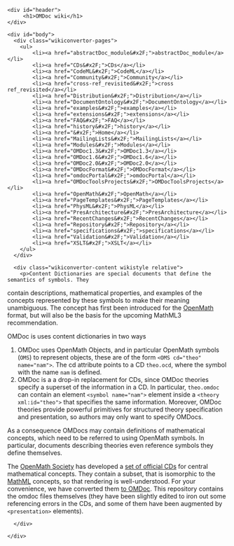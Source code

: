 <!doctype html>
<!--[if lt IE 7 ]> <html lang="en-us" dir="ltr" class="no-js ie6"> <![endif]-->
<!--[if IE 7 ]>    <html lang="en-us" dir="ltr" class="no-js ie7"> <![endif]-->
<!--[if IE 8 ]>    <html lang="en-us" dir="ltr" class="no-js ie8"> <![endif]-->
<!--[if IE 9 ]>    <html lang="en-us" dir="ltr" class="no-js ie9"> <![endif]-->
<!--[if (gt IE 9)|!(IE)]><!--> <html lang="en-us" dir="ltr" class="no-js"> <!--<![endif]-->
<head>
  <meta http-equiv="X-UA-Compatible" content="IE=Edge;chrome=1" >
  <meta charset="utf-8">

  <title>CDs || OMDoc Wiki</title>

  <meta name="viewport" content="width=device-width, initial-scale=1.0">

  <link rel="stylesheet" href="/public/css/style.css" >
  <link rel="stylesheet" href="/public/css/docs.css" >

</head>
<body>
  <div id="container" class="wikiconvertor"> 
    <b class="border-a"></b>
    <b class="border-b"></b>
    <b class="border-c"></b>
    <b class="border-d"></b>

    <div id="header">
         <h1>OMDoc wiki</h1> 
    </div>

    <div id="body">
      <div class="wikiconvertor-pages">
        <ul>
            <li><a href="abstractDoc_module&#x2F;">abstractDoc_module</a></li>
            <li><a href="CDs&#x2F;">CDs</a></li>
            <li><a href="CodeML&#x2F;">CodeML</a></li>
            <li><a href="Community&#x2F;">Community</a></li>
            <li><a href="cross-ref_revisited&#x2F;">cross ref_revisited</a></li>
            <li><a href="Distribution&#x2F;">Distribution</a></li>
            <li><a href="DocumentOntology&#x2F;">DocumentOntology</a></li>
            <li><a href="examples&#x2F;">examples</a></li>
            <li><a href="extensions&#x2F;">extensions</a></li>
            <li><a href="FAQ&#x2F;">FAQ</a></li>
            <li><a href="history&#x2F;">history</a></li>
            <li><a href="&#x2F;">Home</a></li>
            <li><a href="MailingLists&#x2F;">MailingLists</a></li>
            <li><a href="Modules&#x2F;">Modules</a></li>
            <li><a href="OMDoc1.3&#x2F;">OMDoc1.3</a></li>
            <li><a href="OMDoc1.6&#x2F;">OMDoc1.6</a></li>
            <li><a href="OMDoc2.0&#x2F;">OMDoc2.0</a></li>
            <li><a href="OMDocFormat&#x2F;">OMDocFormat</a></li>
            <li><a href="omdocPortal&#x2F;">omdocPortal</a></li>
            <li><a href="OMDocToolsProjects&#x2F;">OMDocToolsProjects</a></li>
            <li><a href="OpenMath&#x2F;">OpenMath</a></li>
            <li><a href="PageTemplates&#x2F;">PageTemplates</a></li>
            <li><a href="PhysML&#x2F;">PhysML</a></li>
            <li><a href="PresArchitecture&#x2F;">PresArchitecture</a></li>
            <li><a href="RecentChanges&#x2F;">RecentChanges</a></li>
            <li><a href="Repository&#x2F;">Repository</a></li>
            <li><a href="specifications&#x2F;">specifications</a></li>
            <li><a href="Validation&#x2F;">Validation</a></li>
            <li><a href="XSLT&#x2F;">XSLT</a></li>
        </ul>
      </div>

      <div class="wikiconvertor-content wikistyle relative">
        <p>Content Dictionaries are special documents that define the semantics of symbols. They
contain descriptions, mathematical properties, and examples of the concepts represented by
these symbols to make their meaning unambiguous. The concept has first been introduced for
the <a href="http://www.openmath.org">OpenMath</a> format, but will also be the basis for the upcoming
MathML3 recommendation.</p>
<p>OMDoc is uses content dictionaries in two ways</p>
<ol>
<li>OMDoc uses OpenMath Objects, and in
 particular OpenMath symbols (<code><span class="pln">OMS</span></code>) to represent objects, these are of the form
 <code><span class="tag">&lt;OMS</span><span class="pln"> </span><span class="atn">cd</span><span class="pun">=</span><span class="atv">"theo"</span><span class="pln"> </span><span class="atn">name</span><span class="pun">=</span><span class="atv">"nam"</span><span class="tag">&gt;</span></code>. The cd attribute points to a CD <code><span class="pln">theo</span><span class="pun">.</span><span class="pln">ocd</span></code>, where the
 symbol with the name <code><span class="pln">nam</span></code> is defined.</li>
<li>OMDoc is a a drop-in replacement for CDs, since OMDoc theories specify a superset of
 the information in a CD. In particular, <code><span class="pln">theo</span><span class="pun">.</span><span class="pln">omdoc</span></code> can contain an element
 <code><span class="tag">&lt;symbol</span><span class="pln"> </span><span class="atn">name</span><span class="pun">=</span><span class="atv">"nam"</span><span class="tag">&gt;</span></code> element inside a <code><span class="tag">&lt;theory</span><span class="pln"> </span><span class="atn">xml:id</span><span class="pun">=</span><span class="atv">"theo"</span><span class="tag">&gt;</span></code> that specifies
 the same information. Moreover, OMDoc theories provide powerful primitives for structured
 theory specification and presentation, so authors may only want to specify OMDocs.</li>
</ol>
<p>As a consequence OMDocs may contain definitions of mathematical concepts, which need to be
referred to using OpenMath symbols. In particular, documents describing theories even
reference symbols they define themselves.</p>
<p>The <a href="http://www.openmath.org">OpenMath Society</a> has developed a
<a href="http://www.openmath.org/cd/">set of official CDs</a> for central mathematical concepts. They
contain a subset, that is isomorphic to the <a href="http://www.w3.org/Math/">MathML</a>
concepts, so that rendering is well-understood. For your convenience, we have converted
them <a href="https://trac.omdoc.org/browser/branches/omdoc-1.2/examples/omstd">to OMDoc</a>. This
repository contains the omdoc files themselves (they have been slightly edited to iron out
some referencing errors in the CDs, and some of them have been augmented by
<code><span class="tag">&lt;presentation&gt;</span></code> elements).</p>

      </div>

    </div>
  </div>

  <script src="//ajax.googleapis.com/ajax/libs/jquery/1.6.1/jquery.js"></script>
  <script>window.jQuery || document.write('<script src="/public/js/jquery.min.js"><\/script>')</script>

  <script src="//cdnjs.cloudflare.com/ajax/libs/json2/20110223/json2.js"></script>
  <script>window.JSON || document.write("<script src='/public/js/json2.js'>\x3C/script>")</script>

  <script src="//cdnjs.cloudflare.com/ajax/libs/underscore.js/1.1.6/underscore-min.js"></script>
  <script>window._ || document.write("<script src='/public/js/underscore.min.js'>\x3C/script>")</script>

  <script src="//cdnjs.cloudflare.com/ajax/libs/backbone.js/0.5.0/backbone-min.js"></script>
  <script>window.Backbone || document.write("<script src='/public/js/backbone.min.js'>\x3C/script>")</script>

  <script src="/public/js/script.js"></script>

</body>
</html>
